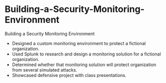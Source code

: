 # Building-a-Security-Monitoring-Environment
Building a Security Monitoring Environment 
 - Designed a custom monitoring environment to protect a fictional organization.
 - Used Splunk to research and design a monitoring solution for a fictional organization.
 - Determined whether that monitoring solution will protect organization from several simulated attacks.
 - Showcased defensive project with class presentations.
